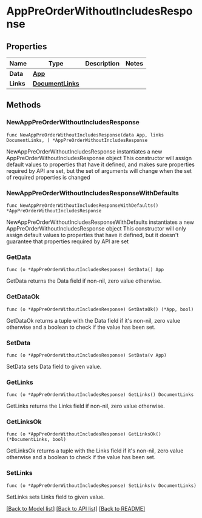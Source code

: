 # AppPreOrderWithoutIncludesResponse

## Properties

Name | Type | Description | Notes
------------ | ------------- | ------------- | -------------
**Data** | [**App**](App.md) |  | 
**Links** | [**DocumentLinks**](DocumentLinks.md) |  | 

## Methods

### NewAppPreOrderWithoutIncludesResponse

`func NewAppPreOrderWithoutIncludesResponse(data App, links DocumentLinks, ) *AppPreOrderWithoutIncludesResponse`

NewAppPreOrderWithoutIncludesResponse instantiates a new AppPreOrderWithoutIncludesResponse object
This constructor will assign default values to properties that have it defined,
and makes sure properties required by API are set, but the set of arguments
will change when the set of required properties is changed

### NewAppPreOrderWithoutIncludesResponseWithDefaults

`func NewAppPreOrderWithoutIncludesResponseWithDefaults() *AppPreOrderWithoutIncludesResponse`

NewAppPreOrderWithoutIncludesResponseWithDefaults instantiates a new AppPreOrderWithoutIncludesResponse object
This constructor will only assign default values to properties that have it defined,
but it doesn't guarantee that properties required by API are set

### GetData

`func (o *AppPreOrderWithoutIncludesResponse) GetData() App`

GetData returns the Data field if non-nil, zero value otherwise.

### GetDataOk

`func (o *AppPreOrderWithoutIncludesResponse) GetDataOk() (*App, bool)`

GetDataOk returns a tuple with the Data field if it's non-nil, zero value otherwise
and a boolean to check if the value has been set.

### SetData

`func (o *AppPreOrderWithoutIncludesResponse) SetData(v App)`

SetData sets Data field to given value.


### GetLinks

`func (o *AppPreOrderWithoutIncludesResponse) GetLinks() DocumentLinks`

GetLinks returns the Links field if non-nil, zero value otherwise.

### GetLinksOk

`func (o *AppPreOrderWithoutIncludesResponse) GetLinksOk() (*DocumentLinks, bool)`

GetLinksOk returns a tuple with the Links field if it's non-nil, zero value otherwise
and a boolean to check if the value has been set.

### SetLinks

`func (o *AppPreOrderWithoutIncludesResponse) SetLinks(v DocumentLinks)`

SetLinks sets Links field to given value.



[[Back to Model list]](../README.md#documentation-for-models) [[Back to API list]](../README.md#documentation-for-api-endpoints) [[Back to README]](../README.md)


